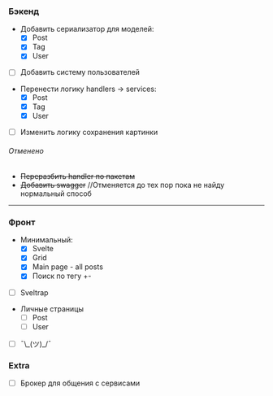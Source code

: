 ### Бэкенд

- Добавить сериализатор для моделей:
  - [X]  Post
  - [X]  Tag
  - [X]  User

- [ ]  Добавить систему пользователей

- Перенести логику handlers -> services:
  - [X]  Post
  - [X]  Tag
  - [X]  User

- [ ]  Изменить логику сохранения картинки

###### Отменено

- ~~Переразбить handler по пакетам~~
- ~~Добавить swagger~~ //Отменяется до тех пор пока не найду нормальный способ

---

### Фронт

- Минимальный:
  - [X]  Svelte
  - [X]  Grid
  - [X]  Main page - all posts
  - [X]  Поиск по тегу +-

- [ ]  Sveltrap

- Личные страницы
  - [ ]  Post
  - [ ]  User

- [ ]  ¯\\\_(ツ)_/¯

### Extra

- [ ]  Брокер для общения с сервисами
